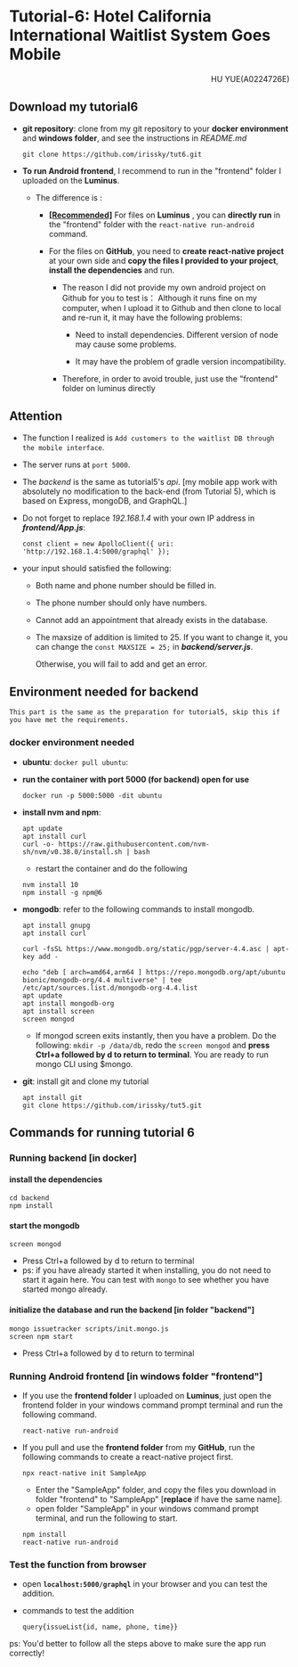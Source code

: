 # Tutorial-6: Hotel California International Waitlist System Goes Mobile

<p align="right">HU YUE(A0224726E)</p>

## Download my tutorial6

- **git repository**: clone from my git repository to your **docker environment** and **windows folder**, and see the instructions in *README.md*

  ```
  git clone https://github.com/irissky/tut6.git
  ```

- **To run Android frontend**, I recommend to run in the "frontend" folder I uploaded on the **Luminus**.

  - The difference is :
    -  **[[Recommended]](url)** For files on **Luminus** , you can **directly run** in the "frontend" folder with the `react-native run-android` command.
    -  For the files on **GitHub**, you need to **create react-native project** at your own side and **copy the files I provided to your project**, **install the dependencies** and run.
      
        - The reason I did not provide my own android project on Github for you to test is： Although it runs fine on my computer, when I upload it to Github and then clone to local and re-run it, it may have the following problems: 
        
            -  Need to install dependencies. Different version of node may cause some problems. 
            
            -  It may have the problem of gradle version incompatibility.
        
        - Therefore, in order to avoid trouble, just use the "frontend" folder on luminus directly

## Attention

- The function I realized is `Add customers to the waitlist DB through the mobile interface`.

- The server runs at `port 5000`.

- The *backend* is the same as tutorial5's *api*. [my mobile app work with absolutely no modification to the back-end (from Tutorial 5), which is based on Express, mongoDB, and GraphQL.]

- Do not forget to replace *192.168.1.4* with your own IP address in ***frontend/App.js***:  

  ```
  const client = new ApolloClient({ uri: 'http://192.168.1.4:5000/graphql' });
  ```

- your input should satisfied the following:

  - Both name and phone number should be filled in.

  - The phone number should only have numbers. 

  - Cannot add an appointment that already exists in the database.
  
  - The maxsize of addition is limited to 25. If you want to change it, you can change the `const MAXSIZE = 25;` in ***backend/server.js***.

    Otherwise, you will fail to add and get an error.

## Environment needed for backend 

`This part is the same as the preparation for tutorial5, skip this if you have met the requirements.`

### docker environment needed

- **ubuntu**: `docker pull ubuntu`:

- **run the container with port 5000 (for backend) open for use**
  
    ```
    docker run -p 5000:5000 -dit ubuntu
    ```
    
- **install nvm and npm**:
  
    ```
    apt update
    apt install curl
    curl -o- https://raw.githubusercontent.com/nvm-sh/nvm/v0.38.0/install.sh | bash 
    ```
    - restart the container and do the following
    ```
    nvm install 10
    npm install -g npm@6
    ```
- **mongodb**: refer to the following commands to install mongodb.
    ```
    apt install gnupg
    apt install curl
    
    curl -fsSL https://www.mongodb.org/static/pgp/server-4.4.asc | apt-key add -
    
    echo "deb [ arch=amd64,arm64 ] https://repo.mongodb.org/apt/ubuntu bionic/mongodb-org/4.4 multiverse" | tee /etc/apt/sources.list.d/mongodb-org-4.4.list 
    apt update
    apt install mongodb-org
    apt install screen
    screen mongod
    ```
    - If mongod screen exits instantly, then you have a problem. Do the following: `mkdir -p /data/db`, redo the `screen mongod` and **press Ctrl+a followed by d to return to terminal**. You are ready to run mongo CLI using $mongo.

- **git**: install git and clone my tutorial
    ```
    apt install git
    git clone https://github.com/irissky/tut5.git 
    ```

## Commands for running tutorial 6
### Running backend [in docker]

#### install the dependencies

```
cd backend
npm install
```
#### start the mongodb

```
screen mongod
```
- Press Ctrl+a followed by d to return to terminal
- ps: if you have already started it when installing, you do not need to start it again here. You can test with `mongo` to see whether you have started mongo already.

#### initialize the database and run the backend [in folder "backend"]

```
mongo issuetracker scripts/init.mongo.js
screen npm start
```
- Press Ctrl+a followed by d to return to terminal
### Running Android frontend [in windows folder "frontend"]

- If you use the **frontend folder** I uploaded on **Luminus**, just open the frontend folder in your windows command prompt terminal and run the following command.

  ```
  react-native run-android
  ```

- If you pull and use the **frontend folder** from my **GitHub**, run the following commands to create a react-native project first.

  ```
  npx react-native init SampleApp
  ```
  
  - Enter the "SampleApp" folder, and copy the files you download in folder "frontend"  to "SampleApp" [**replace** if have the same name].
  - open  folder "SampleApp" in your windows command prompt terminal, and run the following to start.
  
  ```
  npm install
  react-native run-android
  ```
  
  

### Test the function from browser

- open **`localhost:5000/graphql`** in your browser and you can test the addition.

- commands to test the addition

  ```
  query{issueList{id, name, phone, time}}
  ```

ps: You'd better to follow all the steps above to make sure the app run correctly!

